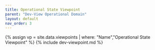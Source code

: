 ```yaml
---
title: Operational State Viewpoint
parent: "Dev-View Operational Domain"
layout: default
nav_order: 3
---
```

{% assign vp = site.data.viewpoints | where: "Name","Operational State Viewpoint" %}
{% include dev-viewpoint.md %}